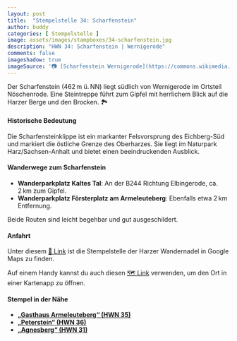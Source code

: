```yaml
---
layout: post
title:  "Stempelstelle 34: Scharfenstein"
author: buddy
categories: [ Stempelstelle ]
image: assets/images/stampboxes/34-scharfenstein.jpg
description: "HWN 34: Scharfenstein | Wernigerode"
comments: false
imageshadow: true
imageSource: '📷 [Scharfenstein Wernigerode](https://commons.wikimedia.org/wiki/File:Scharfenstein_Wernigerode.JPG) von <a href="//commons.wikimedia.org/wiki/User:B.Thomas95" title="User:B.Thomas95">Thomas Binder</a> unter Lizenz [CC BY-SA 4.0](https://creativecommons.org/licenses/by-sa/4.0)'
---
```


Der Scharfenstein (462 m ü. NN) liegt südlich von Wernigerode im Ortsteil Nöschenrode. Eine Steintreppe führt zum Gipfel mit herrlichem Blick auf die Harzer Berge und den Brocken. 🏞️

#### Historische Bedeutung

Die Scharfensteinklippe ist ein markanter Felsvorsprung des Eichberg-Süd und markiert die östliche Grenze des Oberharzes. Sie liegt im Naturpark Harz/Sachsen-Anhalt und bietet einen beeindruckenden Ausblick.

#### Wanderwege zum Scharfenstein

- **Wanderparkplatz Kaltes Tal**: An der B244 Richtung Elbingerode, ca. 2 km zum Gipfel.
- **Wanderparkplatz Försterplatz am Armeleuteberg**: Ebenfalls etwa 2 km Entfernung.

Beide Routen sind leicht begehbar und gut ausgeschildert.

#### Anfahrt

Unter diesem [📍 Link](https://www.google.com/maps/dir/?api=1&origin=&destination=51.81002%2C%2010.79840) ist die Stempelstelle der Harzer Wandernadel in Google Maps zu finden.

<div class="android-only">
  Auf einem Handy kannst du auch diesen 
  <a href="geo:51.81002,10.79840">🗺️ Link</a> 
  verwenden, um den Ort in einer Kartenapp zu öffnen.
  <p></p>
</div>

#### Stempel in der Nähe

- [**„Gasthaus Armeleuteberg“ (HWN 35)**](/stempelstelle-035-gasthaus-armeleuteberg)
- [**„Peterstein“ (HWN 36)**](/stempelstelle-036-peterstein)
- [**„Agnesberg“ (HWN 31)**](/stempelstelle-031-agnesberg)
